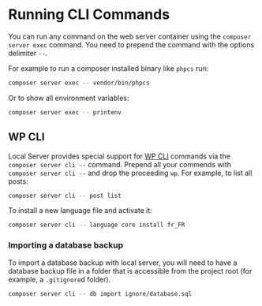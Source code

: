 # Running CLI Commands

You can run any command on the web server container using the `composer server exec` command. You need to prepend the command with the options delimiter `--`.

For example to run a composer installed binary like `phpcs` run:

```sh
composer server exec -- vendor/bin/phpcs
```

Or to show all environment variables:

```sh
composer server exec -- printenv
```

## WP CLI

Local Server provides special support for [WP CLI](https://wp-cli.org/) commands via the `composer server cli --` command. Prepend all your commends with `composer server cli --` and drop the proceeding `wp`. For example, to list all posts:

```sh
composer server cli -- post list
```

To install a new language file and activate it:

```sh
composer server cli -- language core install fr_FR
```


### Importing a database backup

To import a database backup with local server, you will need to have a database backup file in a folder that is accessible from the project root (for example, a `.gitignore`d folder).

```sh
composer server cli -- db import ignore/database.sql
```
